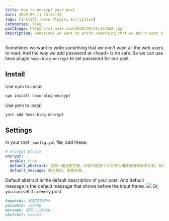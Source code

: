 ```yaml
---
title: How to encrypt your post
date: 2020-08-11 14:34:33
tags: [Install, Hexo Plugin, Encryption]
categories: Blog
postImage: https://s1.ax1x.com/2020/08/11/aXJNo8.jpg
description: Sometimes we want to write something that we don't want all the web users to read. And the way we add password at <head> is no safe. So we can use hexo plugin hexo-blog-encrypt to set password for our post.
---
```


Sometimes we want to write something that we don't want all the web users to read. And the way we add password at  &lt;head> is no safe. So we can use hexo plugin `hexo-blog-encrypt` to set password for our post.

## Install

Use npm to install.

```bash
npm install hexo-blog-encrypt
```

Use yarn to install

```bash
yarn add hexo-blog-encrypt
```

## Settings

In your root `_config.yml` file, add these:

```yml
# encrypt plugin
encrypt:
  enable: true
  default_abstract: 这是一篇加密文章，内容可能是个人日常吐槽或者特殊技术分享。如果你确实想看，请与我联系。非亲友团勿扰。
  default_message: 输入密码，查看文章。
```

Default abstract is the default description of your post. And default message is the default message that shows before the input frame.
![](https://imgconvert.csdnimg.cn/aHR0cHM6Ly9zMS5heDF4LmNvbS8yMDIwLzA4LzExL2FYWUoxSi5wbmc?x-oss-process=image/format,png)
Or, you can set it in every post.

```md
keywords: 博客文章密码
password: 123456
message: 密码：123456
abstract: xxxxxx
```